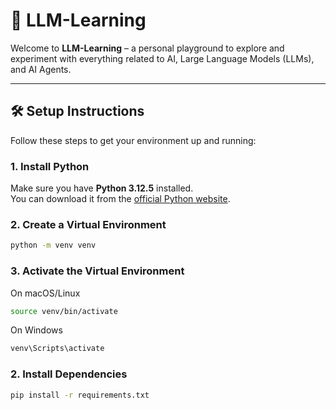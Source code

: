 # 🤖 LLM-Learning

Welcome to **LLM-Learning** – a personal playground to explore and experiment with everything related to AI, Large Language Models (LLMs), and AI Agents.

---

## 🛠️ Setup Instructions

Follow these steps to get your environment up and running:

### 1. Install Python

Make sure you have **Python 3.12.5** installed.  
You can download it from the [official Python website](https://www.python.org/downloads/release/python-3125/).

### 2. Create a Virtual Environment

```bash
python -m venv venv
```

### 3. Activate the Virtual Environment

On macOS/Linux

```bash
source venv/bin/activate
```
On Windows

```bash
venv\Scripts\activate
```

### 2. Install Dependencies 

```bash
pip install -r requirements.txt
```